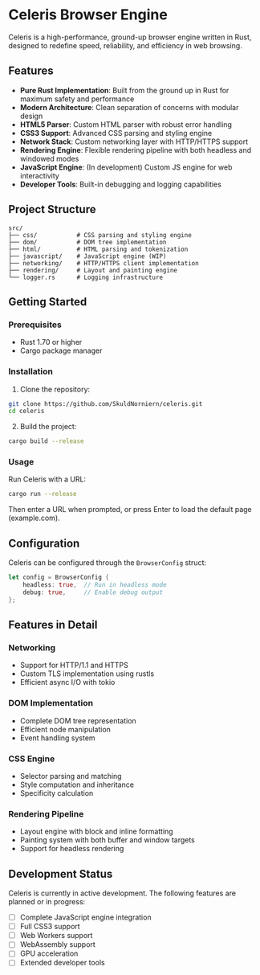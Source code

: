# Celeris Browser Engine

Celeris is a high-performance, ground-up browser engine written in Rust, designed to redefine speed, reliability, and efficiency in web browsing.

## Features

- **Pure Rust Implementation**: Built from the ground up in Rust for maximum safety and performance
- **Modern Architecture**: Clean separation of concerns with modular design
- **HTML5 Parser**: Custom HTML parser with robust error handling
- **CSS3 Support**: Advanced CSS parsing and styling engine
- **Network Stack**: Custom networking layer with HTTP/HTTPS support
- **Rendering Engine**: Flexible rendering pipeline with both headless and windowed modes
- **JavaScript Engine**: (In development) Custom JS engine for web interactivity
- **Developer Tools**: Built-in debugging and logging capabilities

## Project Structure

```
src/
├── css/           # CSS parsing and styling engine
├── dom/           # DOM tree implementation
├── html/          # HTML parsing and tokenization
├── javascript/    # JavaScript engine (WIP)
├── networking/    # HTTP/HTTPS client implementation
├── rendering/     # Layout and painting engine
└── logger.rs      # Logging infrastructure
```

## Getting Started

### Prerequisites

- Rust 1.70 or higher
- Cargo package manager

### Installation

1. Clone the repository:
```bash
git clone https://github.com/SkuldNorniern/celeris.git
cd celeris
```

2. Build the project:
```bash
cargo build --release
```

### Usage

Run Celeris with a URL:
```bash
cargo run --release
```

Then enter a URL when prompted, or press Enter to load the default page (example.com).

## Configuration

Celeris can be configured through the `BrowserConfig` struct:

```rust
let config = BrowserConfig {
    headless: true,  // Run in headless mode
    debug: true,     // Enable debug output
};
```

## Features in Detail

### Networking

- Support for HTTP/1.1 and HTTPS
- Custom TLS implementation using rustls
- Efficient async I/O with tokio

### DOM Implementation

- Complete DOM tree representation
- Efficient node manipulation
- Event handling system

### CSS Engine

- Selector parsing and matching
- Style computation and inheritance
- Specificity calculation

### Rendering Pipeline

- Layout engine with block and inline formatting
- Painting system with both buffer and window targets
- Support for headless rendering

## Development Status

Celeris is currently in active development. The following features are planned or in progress:

- [ ] Complete JavaScript engine integration
- [ ] Full CSS3 support
- [ ] Web Workers support
- [ ] WebAssembly support
- [ ] GPU acceleration
- [ ] Extended developer tools
